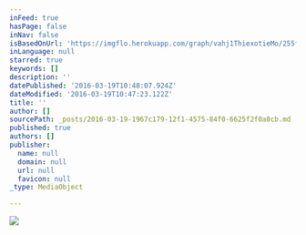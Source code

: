 ```yaml
---
inFeed: true
hasPage: false
inNav: false
isBasedOnUrl: 'https://imgflo.herokuapp.com/graph/vahj1ThiexotieMo/255f5ede38921255f0463eb6658b9971/passthrough.jpg?height=600&input=https%3A%2F%2Fthe-grid-user-content.s3-us-west-2.amazonaws.com%2Fba3b9d16-5b9d-48f6-a70b-adf4a903463e.jpg'
inLanguage: null
starred: true
keywords: []
description: ''
datePublished: '2016-03-19T10:48:07.924Z'
dateModified: '2016-03-19T10:47:23.122Z'
title: ''
author: []
sourcePath: _posts/2016-03-19-1967c179-12f1-4575-84f0-6625f2f0a8cb.md
published: true
authors: []
publisher:
  name: null
  domain: null
  url: null
  favicon: null
_type: MediaObject

---
```

![](https://the-grid-user-content.s3-us-west-2.amazonaws.com/ba3b9d16-5b9d-48f6-a70b-adf4a903463e.jpg)